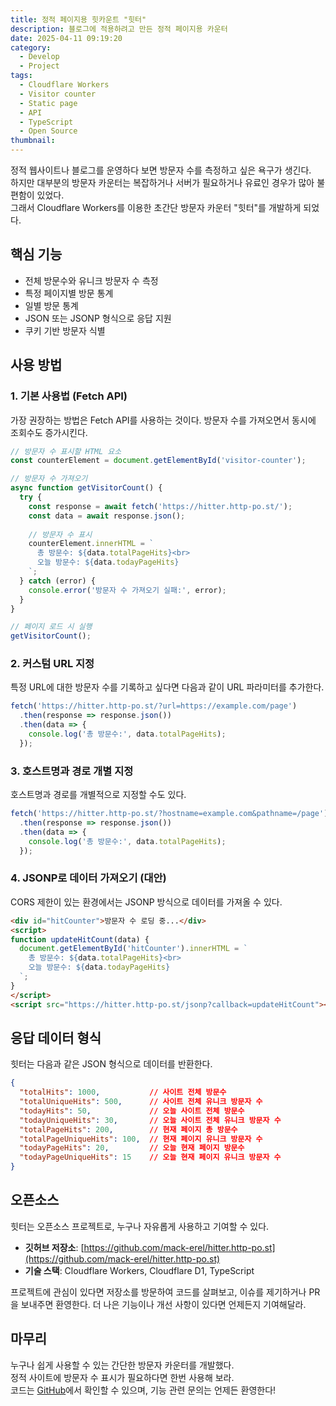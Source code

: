 ```yaml
---
title: 정적 페이지용 힛카운트 "힛터"
description: 블로그에 적용하려고 만든 정적 페이지용 카운터
date: 2025-04-11 09:19:20
category:
  - Develop
  - Project
tags:
  - Cloudflare Workers
  - Visitor counter
  - Static page
  - API
  - TypeScript
  - Open Source
thumbnail: 
---
```


정적 웹사이트나 블로그를 운영하다 보면 방문자 수를 측정하고 싶은 욕구가 생긴다.  
하지만 대부분의 방문자 카운터는 복잡하거나 서버가 필요하거나 유료인 경우가 많아 불편함이 있었다.  
그래서 Cloudflare Workers를 이용한 초간단 방문자 카운터 "힛터"를 개발하게 되었다.

## 핵심 기능

- 전체 방문수와 유니크 방문자 수 측정
- 특정 페이지별 방문 통계
- 일별 방문 통계
- JSON 또는 JSONP 형식으로 응답 지원
- 쿠키 기반 방문자 식별

## 사용 방법

### 1. 기본 사용법 (Fetch API)

가장 권장하는 방법은 Fetch API를 사용하는 것이다. 방문자 수를 가져오면서 동시에 조회수도 증가시킨다.

```javascript
// 방문자 수 표시할 HTML 요소
const counterElement = document.getElementById('visitor-counter');

// 방문자 수 가져오기
async function getVisitorCount() {
  try {
    const response = await fetch('https://hitter.http-po.st/');
    const data = await response.json();
    
    // 방문자 수 표시
    counterElement.innerHTML = `
      총 방문수: ${data.totalPageHits}<br>
      오늘 방문수: ${data.todayPageHits}
    `;
  } catch (error) {
    console.error('방문자 수 가져오기 실패:', error);
  }
}

// 페이지 로드 시 실행
getVisitorCount();
```

### 2. 커스텀 URL 지정

특정 URL에 대한 방문자 수를 기록하고 싶다면 다음과 같이 URL 파라미터를 추가한다.

```javascript
fetch('https://hitter.http-po.st/?url=https://example.com/page')
  .then(response => response.json())
  .then(data => {
    console.log('총 방문수:', data.totalPageHits);
  });
```

### 3. 호스트명과 경로 개별 지정

호스트명과 경로를 개별적으로 지정할 수도 있다.

```javascript
fetch('https://hitter.http-po.st/?hostname=example.com&pathname=/page')
  .then(response => response.json())
  .then(data => {
    console.log('총 방문수:', data.totalPageHits);
  });
```

### 4. JSONP로 데이터 가져오기 (대안)

CORS 제한이 있는 환경에서는 JSONP 방식으로 데이터를 가져올 수 있다.

```html
<div id="hitCounter">방문자 수 로딩 중...</div>
<script>
function updateHitCount(data) {
  document.getElementById('hitCounter').innerHTML = `
    총 방문수: ${data.totalPageHits}<br>
    오늘 방문수: ${data.todayPageHits}
  `;
}
</script>
<script src="https://hitter.http-po.st/jsonp?callback=updateHitCount"></script>
```

## 응답 데이터 형식

힛터는 다음과 같은 JSON 형식으로 데이터를 반환한다.

```json
{
  "totalHits": 1000,           // 사이트 전체 방문수
  "totalUniqueHits": 500,      // 사이트 전체 유니크 방문자 수
  "todayHits": 50,             // 오늘 사이트 전체 방문수
  "todayUniqueHits": 30,       // 오늘 사이트 전체 유니크 방문자 수
  "totalPageHits": 200,        // 현재 페이지 총 방문수
  "totalPageUniqueHits": 100,  // 현재 페이지 유니크 방문자 수
  "todayPageHits": 20,         // 오늘 현재 페이지 방문수
  "todayPageUniqueHits": 15    // 오늘 현재 페이지 유니크 방문자 수
}
```

## 오픈소스

힛터는 오픈소스 프로젝트로, 누구나 자유롭게 사용하고 기여할 수 있다.

- **깃허브 저장소**: [https://github.com/mack-erel/hitter.http-po.st](https://github.com/mack-erel/hitter.http-po.st)
- **기술 스택**: Cloudflare Workers, Cloudflare D1, TypeScript

프로젝트에 관심이 있다면 저장소를 방문하여 코드를 살펴보고, 이슈를 제기하거나 PR을 보내주면 환영한다. 더 나은 기능이나 개선 사항이 있다면 언제든지 기여해달라.

## 마무리

누구나 쉽게 사용할 수 있는 간단한 방문자 카운터를 개발했다.  
정적 사이트에 방문자 수 표시가 필요하다면 한번 사용해 보라.  
코드는 [GitHub](https://github.com/mack-erel/hitter.http-po.st)에서 확인할 수 있으며, 기능 관련 문의는 언제든 환영한다!